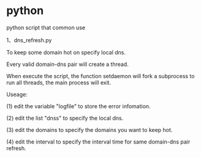 # python
python script that common use

1、dns_refresh.py

To keep some domain hot on specify local dns. 

Every valid domain-dns pair will create a thread.

When execute the script, the function setdaemon will fork a subprocess to run all threads, the main process will exit.


Useage:

(1) edit the variable "logfile" to store the error infomation.

(2) edit the list "dnss" to specify the local dns.

(3) edit the domains to specify the domains you want to keep hot.

(4) edit the interval to specify the interval time for same domain-dns pair refresh.


